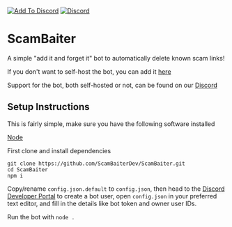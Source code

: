 [![Add To Discord](https://img.shields.io/badge/-Add%20To%20Discord-7289DA?logo=discord&logoColor=fff&style=for-the-badge)](https://l.chrischro.me/sbinvite) [![Discord](https://img.shields.io/discord/932392800471879740?color=7289DA%20&label=Join%20our%20Discord&logo=discord&logoColor=fff&style=for-the-badge)](https://l.chrischro.me/sbinvite)
# ScamBaiter
A simple "add it and forget it" bot to automatically delete known scam links!

If you don't want to self-host the bot, you can add it [here](https://l.chrischro.me/sbinvite)

Support for the bot, both self-hosted or not, can be found on our [Discord](https://l.chrischro.me/sbinvite)

## Setup Instructions
This is fairly simple, make sure you have the following software installed

[Node](https://nodejs.org)

First clone and install dependencies
```
git clone https://github.com/ScamBaiterDev/ScamBaiter.git
cd ScamBaiter
npm i
```

Copy/rename `config.json.default` to `config.json`, then head to the [Discord Developer Portal](https://discord.com/developers/applications) to create a bot user, open `config.json` in your preferred text editor, and fill in the details like bot token and owner user IDs.

Run the bot with `node .`